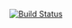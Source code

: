 [![Build Status](https://travis-ci.org/liberaldays/TensorSlam.svg?branch=master)](https://travis-ci.org/liberaldays/TensorSlam)
